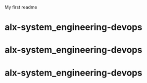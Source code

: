 My first readme
# alx-system_engineering-devops
# alx-system_engineering-devops
# alx-system_engineering-devops
